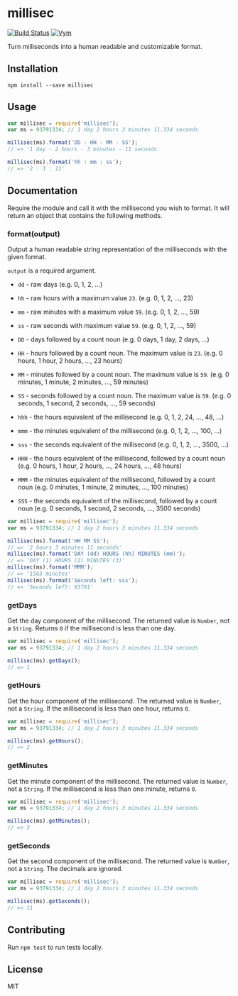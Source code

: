 # millisec

[![Build Status](https://travis-ci.org/sungwoncho/millisec.svg?branch=master)](https://travis-ci.org/sungwoncho/millisec) [![Vym](https://img.shields.io/badge/Reviewing%20with-Vym-blue.svg)](https://vym.io)

Turn milliseconds into a human readable and customizable format.

## Installation

    npm install --save millisec

## Usage

```js
var millisec = require('millisec');
var ms = 93791334; // 1 day 2 hours 3 minutes 11.334 seconds

millisec(ms).format('DD - HH - MM - SS');
// => '1 day - 2 hours - 3 minutes - 11 seconds'

millisec(ms).format('hh : mm : ss');
// => '2 : 3 : 11'
```

## Documentation

Require the module and call it with the millisecond you wish to format. It will
return an object that contains the following methods.

### format(output)

Output a human readable string representation of the milliseconds with the
given format.

`output` is a required argument.

* `dd` - raw days (e.g. 0, 1, 2, ...)
* `hh` - raw hours with a maximum value `23`. (e.g. 0, 1, 2, ..., 23)
* `mm` - raw minutes with a maximum value `59`. (e.g. 0, 1, 2, ..., 59)
* `ss` - raw seconds with maximum value `59`. (e.g. 0, 1, 2, ..., 59)

* `DD` - days followed by a count noun (e.g. 0 days, 1 day, 2 days, ...)
* `HH` - hours followed by a count noun. The maximum value is `23`.
 (e.g. 0 hours, 1 hour, 2 hours, ...,  23 hours)
* `MM` - minutes followed by a count noun. The maximum value is `59`.
 (e.g. 0 minutes, 1 minute, 2 minutes, ..., 59 minutes)
* `SS` - seconds followed by a count noun. The maximum value is `59`.
(e.g. 0 seconds, 1 second, 2 seconds, ..., 59 seconds)

* `hhh` - the hours equivalent of the millisecond
(e.g. 0, 1, 2, 24, ..., 48, ...)
* `mmm` - the minutes equivalent of the millisecond (e.g. 0, 1, 2, ...,
   100, ...)
* `sss` - the seconds equivalent of the millisecond (e.g. 0, 1, 2, ...,
  3500, ...)

* `HHH` - the hours equivalent of the millisecond, followed by a count noun
(e.g. 0 hours, 1 hour, 2 hours, ...,  24 hours, ..., 48 hours)
* `MMM` - the minutes equivalent of the millisecond, followed by a count noun
 (e.g. 0 minutes, 1 minute, 2 minutes, ..., 100 minutes)
* `SSS` - the seconds equivalent of the millisecond, followed by a count noun
(e.g. 0 seconds, 1 second, 2 seconds, ..., 3500 seconds)

```js
var millisec = require('millisec');
var ms = 93791334; // 1 day 2 hours 3 minutes 11.334 seconds

millisec(ms).format('HH MM SS');
// => '2 hours 3 minutes 11 seconds'
millisec(ms).format('DAY (dd) HOURS (hh) MINUTES (mm)');
// => 'DAY (1) HOURS (2) MINUTES (3)'
millisec(ms).format('MMM');
// => '1563 minutes'
millisec(ms).format('Seconds left: sss');
// => 'Seconds left: 93791'
```

### getDays

Get the day component of the millisecond. The returned value is `Number`, not
a `String`. Returns `0` if the millisecond is less than one day.

```js
var millisec = require('millisec');
var ms = 93791334; // 1 day 2 hours 3 minutes 11.334 seconds

millisec(ms).getDays();
// => 1
```

### getHours

Get the hour component of the millisecond. The returned value is `Number`, not
a `String`. If the millisecond is less than one hour, returns `0`.

```js
var millisec = require('millisec');
var ms = 93791334; // 1 day 2 hours 3 minutes 11.334 seconds

millisec(ms).getHours();
// => 2
```

### getMinutes

Get the minute component of the millisecond. The returned value is `Number`, not
a `String`. If the millisecond is less than one minute, returns `0`.

```js
var millisec = require('millisec');
var ms = 93791334; // 1 day 2 hours 3 minutes 11.334 seconds

millisec(ms).getMinutes();
// => 3
```

### getSeconds

Get the second component of the millisecond. The returned value is `Number`, not
a `String`. The decimals are ignored.

```js
var millisec = require('millisec');
var ms = 93791334; // 1 day 2 hours 3 minutes 11.334 seconds

millisec(ms).getSeconds();
// => 11
```

## Contributing

Run `npm test` to run tests locally.

## License

MIT
